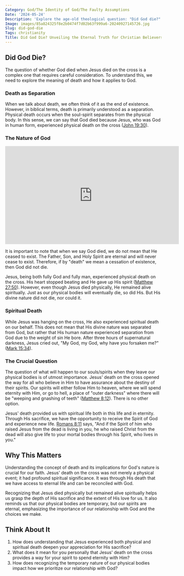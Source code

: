 ```yaml
---
Category: God/The Identity of God/The Faulty Assumptions
Date: '2024-05-24'
Description: 'Explore the age-old theological question: "Did God die?" Delve into the complexities of this inquiry and its implications in religious discourse.'
Image: images/85a824325f8e2b0474f7d02b63f999a6-20240927145726.jpg
Slug: did-god-die
Tags: christianity
Title: Did God Die? Unveiling the Eternal Truth for Christian Believers
---
```


## Did God Die?

The question of whether God died when Jesus died on the cross is a complex one that requires careful consideration. To understand this, we need to explore the meaning of death and how it applies to God.

### Death as Separation

When we talk about death, we often think of it as the end of existence. However, in biblical terms, death is primarily understood as a separation. Physical death occurs when the soul-spirit separates from the physical body. In this sense, we can say that God died because Jesus, who was God in human form, experienced physical death on the cross ([John 19:30](https://www.bibleref.com/John/19/John-19-30.html)).

### The Nature of God


<iframe width="560" height="315" src="https://www.youtube.com/embed/U_rzCrR4JJo" frameborder="0" allow="autoplay; encrypted-media" allowfullscreen></iframe>


It is important to note that when we say God died, we do not mean that He ceased to exist. The Father, Son, and Holy Spirit are eternal and will never cease to exist. Therefore, if by "death" we mean a cessation of existence, then God did not die.

Jesus, being both fully God and fully man, experienced physical death on the cross. His heart stopped beating and He gave up His spirit ([Matthew 27:50](https://www.bibleref.com/Matthew/27/Matthew-27-50.html)). However, even though Jesus died physically, He remained alive spiritually. Just as our physical bodies will eventually die, so did His. But His divine nature did not die, nor could it.

### Spiritual Death

While Jesus was hanging on the cross, He also experienced spiritual death on our behalf. This does not mean that His divine nature was separated from God, but rather that His human nature experienced separation from God due to the weight of sin He bore. After three hours of supernatural darkness, Jesus cried out, "My God, my God, why have you forsaken me?" ([Mark 15:34](https://www.bibleref.com/Mark/15/Mark-15-34.html)).

### The Crucial Question

The question of what will happen to our souls/spirits when they leave our physical bodies is of utmost importance. Jesus' death on the cross opened the way for all who believe in Him to have assurance about the destiny of their spirits. Our spirits will either follow Him to heaven, where we will spend eternity with Him, or go to hell, a place of "outer darkness" where there will be "weeping and gnashing of teeth" ([Matthew 8:12](https://www.bibleref.com/Matthew/8/Matthew-8-12.html)). There is no other option.

Jesus' death provided us with spiritual life both in this life and in eternity. Through His sacrifice, we have the opportunity to receive the Spirit of God and experience new life. [Romans 8:11](https://www.bibleref.com/Romans/8/Romans-8-11.html) says, "And if the Spirit of him who raised Jesus from the dead is living in you, he who raised Christ from the dead will also give life to your mortal bodies through his Spirit, who lives in you."

## Why This Matters

Understanding the concept of death and its implications for God's nature is crucial for our faith. Jesus' death on the cross was not merely a physical event; it had profound spiritual significance. It was through His death that we have access to eternal life and can be reconciled with God.

Recognizing that Jesus died physically but remained alive spiritually helps us grasp the depth of His sacrifice and the extent of His love for us. It also reminds us that our physical bodies are temporary, but our spirits are eternal, emphasizing the importance of our relationship with God and the choices we make.

## Think About It

1. How does understanding that Jesus experienced both physical and spiritual death deepen your appreciation for His sacrifice?
2. What does it mean for you personally that Jesus' death on the cross provides a way for your spirit to spend eternity with Him?
3. How does recognizing the temporary nature of our physical bodies impact how we prioritize our relationship with God?